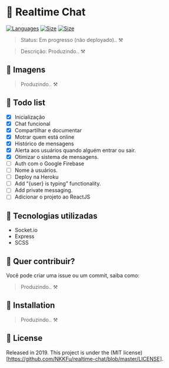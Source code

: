 # 💬 Realtime Chat

[![Languages](https://img.shields.io/github/languages/count/LauraBeatris/gofinances-api?style=flat-square)](#) [![Size](https://img.shields.io/github/repo-size/nkkfu/realtime-chat?style=flat-square)]() [![Size](https://img.shields.io/github/license/nkkfu/realtime-chat?style=flat-square)]()

> Status: Em progresso (não deployado).. ⚒️

> Descrição: Produzindo.. ⚒️

## 📸 Imagens

> Produzindo.. ⚒️

## 📑 Todo list

- [x] Inicialização
- [x] Chat funcional
- [x] Compartilhar e documentar
- [x] Motrar quem está online
- [x] Histórico de mensagens
- [x] Alerta aos usuários quando alguém entrar ou sair.
- [x] Otimizar o sistema de mensagens.
- [ ] Auth com o Google Firebase
- [ ] Nome à usuários.
- [ ] Deploy na Heroku
- [ ] Add “{user} is typing” functionality.
- [ ] Add private messaging.
- [ ] Adicionar o projeto ao ReactJS

## 🚀 Tecnologias utilizadas

- Socket.io
- Express
- SCSS

## 🤝 Quer contribuir?

Você pode criar uma issue ou um commit, saiba como:
> Produzindo.. ⚒️

## 👷 Installation

> Produzindo.. ⚒️

## 📕 License

Released in 2019. This project is under the (MIT license)[https://github.com/NKKFu/realtime-chat/blob/master/LICENSE].